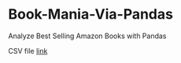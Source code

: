 # Book-Mania-Via-Pandas
Analyze Best Selling Amazon Books with Pandas

CSV file [link](https://github.com/codedex-io/projects/blob/main/projects/analyze-spreadsheet-data-with-pandas-chatgpt/amazon-best-sellers-analysis/bestsellers.csv)